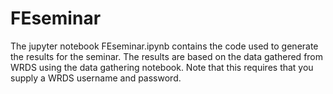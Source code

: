 # FEseminar

The jupyter notebook FEseminar.ipynb contains the code used to generate the results for the seminar. The results are based on the data gathered from WRDS using the data gathering notebook. Note that this requires that you supply a WRDS username and password. 
